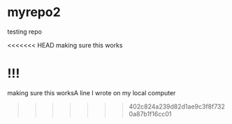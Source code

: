 # myrepo2
testing repo 


<<<<<<< HEAD
making sure this works

!!!
=======
making sure this worksA line I wrote on my local computer  
>>>>>>> 402c824a239d82d1ae9c3f8f7320a87b1f16cc01
